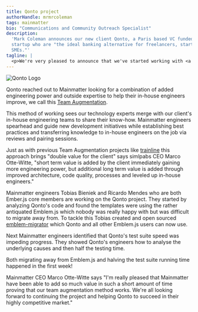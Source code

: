 ```yaml
---
title: Qonto project
authorHandle: mrmrcoleman
tags: mainmatter
bio: "Communications and Community Outreach Specialist"
description:
  'Mark Coleman announces our new client Qonto, a Paris based VC funded Fintech
  startup who are "the ideal banking alternative for freelancers, startups and
  SMEs."'
tagline: |
  <p>We're very pleased to announce that we've started working with <a href="https://qonto.eu/">Qonto</a>, a Paris based VC funded Fintech startup who are &quot;the ideal banking alternative for freelancers, startups and SMEs.&quot;</p>
---
```


![Qonto Logo](/assets/images/posts/2019-03-29-qonto-project/qonto-logo.png)

Qonto reached out to Mainmatter looking for a combination of added engineering
power and outside expertise to help their in-house engineers improve, we call
this [Team Augmentation](/services/team-augmentation/).

This method of working sees our technology experts merge with our client's
in-house engineering teams to share their know-how. Mainmatter engineers
spearhead and guide new development initiatives while establishing best
practices and transferring knowledge to in-house engineers on the job via
reviews and pairing sessions.

Just as with previous Team Augmentation projects like
[trainline](/cases/trainline/) this approach brings "double value for the
client" says simlpabs CEO Marco Otte-Witte, "short term value is added by the
client immediately gaining more engineering power, but additional long term
value is added through improved architecture, code quality, processes and
leveled up in-house engineers."

Mainmatter engineers Tobias Bieniek and Ricardo Mendes who are both Ember.js
core members are working on the Qonto project. They started by analyzing Qonto's
code and found the templates were using the rather antiquated Emblem.js which
nobody was really happy with but was difficult to migrate away from. To tackle
this Tobias created and open sourced
[emblem-migrator](https://github.com/mainmatter/emblem-migrator/) which Qonto
and all other Emblem.js users can now use.

Next Mainmatter engineers identified that Qonto's test suite speed was impeding
progress. They showed Qonto's engineers how to analyse the underlying causes and
then half the testing time.

Both migrating away from Emblem.js and halving the test suite running time
happened in the first week!

Mainmatter CEO Marco Otte-Witte says "I'm really pleased that Mainmatter have
been able to add so much value in such a short amount of time proving that our
team augmentation method works. We're all looking forward to continuing the
project and helping Qonto to succeed in their highly competitive market."
